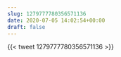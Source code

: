 ```yaml
---
slug: 1279777780356571136
date: 2020-07-05 14:02:54+00:00
draft: false
---
```


{{< tweet 1279777780356571136 >}}
